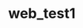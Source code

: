 # web_test1
<!DOCTYPE html>
<html lang="en">
	<head>
		<title>My Website</title>
			<link rel="stylesheet" type="text/css" href="my_css.CSS"/>
				<style>
				div {
					width: 500px; /* width of content */
					border: 10px solid blue; /* thick style color */
					padding: 25px;
					margin: 25px;
				}
		
				</style>
	</head>
	<body>
		<h1>Welcome to my very first page in HTML</h1>
		<blockquote>
			For my first <strong>Web Design Page</strong> please bring the <em>laptop</em> 
			<u>to practice the html codes</u>.
		</blockquote>
		
		<h2>An unordered HTML list</h2>
		<ul>
			<li>Study</li>
			<li>Practice</li>
			<li>Play</li>
		</ul> 
		
		<h2>An ordered HTML list</h2>
		<ol>
			<li>Study</li>
			<li>Practice</li>
			<li>Play</li>
		</ol> 
		
		<div>
		If you want to know me more, go to <a href="https://www.instagram.com/se_nemo_/">https://www.instagram.com/se_nemo_/</a>. 
		</div>
		<p>
		<img Class="large" SRC="image.jpg" border="1"  Alt="my image">
		<img Class="medium" SRC="image.jpg" border="1"  Alt="my image">
		<img Class="small align-left" SRC="image.jpg" border="1" Alt="my image">
		</p>
		
 

	</body>
</html>
